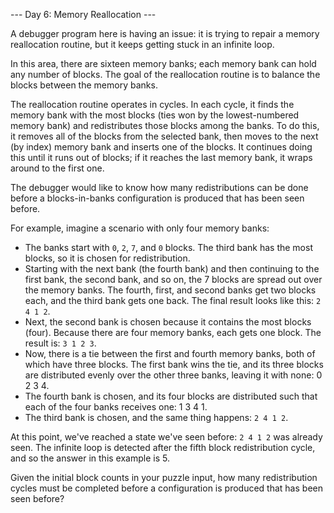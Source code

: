 --- Day 6: Memory Reallocation ---

A debugger program here is having an issue: it is trying to repair a memory reallocation routine, but it keeps getting stuck in an infinite loop.

In this area, there are sixteen memory banks; each memory bank can hold any number of blocks. The goal of the reallocation routine is to balance the blocks between the memory banks.

The reallocation routine operates in cycles. In each cycle, it finds the memory bank with the most blocks (ties won by the lowest-numbered memory bank) and redistributes those blocks among the banks. To do this, it removes all of the blocks from the selected bank, then moves to the next (by index) memory bank and inserts one of the blocks. It continues doing this until it runs out of blocks; if it reaches the last memory bank, it wraps around to the first one.

The debugger would like to know how many redistributions can be done before a blocks-in-banks configuration is produced that has been seen before.

For example, imagine a scenario with only four memory banks:

- The banks start with `0`, `2`, `7`, and `0` blocks. The third bank has the most blocks, so it is chosen for redistribution.
- Starting with the next bank (the fourth bank) and then continuing to the first bank, the second bank, and so on, the 7 blocks are spread out over the memory banks. The fourth, first, and second banks get two blocks each, and the third bank gets one back. The final result looks like this: `2 4 1 2`.
- Next, the second bank is chosen because it contains the most blocks (four). Because there are four memory banks, each gets one block. The result is: `3 1 2 3`.
- Now, there is a tie between the first and fourth memory banks, both of which have three blocks. The first bank wins the tie, and its three blocks are distributed evenly over the other three banks, leaving it with none: 0 2 3 4.
- The fourth bank is chosen, and its four blocks are distributed such that each of the four banks receives one: 1 3 4 1.
- The third bank is chosen, and the same thing happens: `2 4 1 2`.

At this point, we've reached a state we've seen before: `2 4 1 2` was already seen. The infinite loop is detected after the fifth block redistribution cycle, and so the answer in this example is 5.

Given the initial block counts in your puzzle input, how many redistribution cycles must be completed before a configuration is produced that has been seen before?